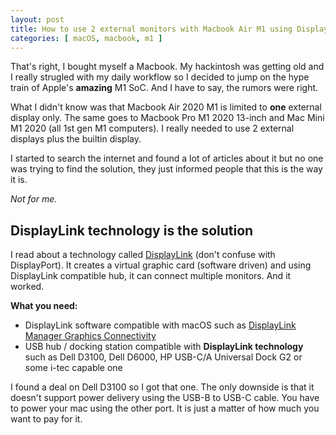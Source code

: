 ```yaml
---
layout: post
title: How to use 2 external monitors with Macbook Air M1 using DisplayLink
categories: [ macOS, macbook, m1 ]
---
```


That's right, I bought myself a Macbook. My hackintosh was getting old and I really strugled with my daily workflow so I decided to jump on the hype train of Apple's **amazing** M1 SoC. And I have to say, the rumors were right.

What I didn't know was that Macbook Air 2020 M1 is limited to **one** external display only. The same goes to Macbook Pro M1 2020 13-inch and Mac Mini M1 2020 (all 1st gen M1 computers). I really needed to use 2 external displays plus the builtin display.

I started to search the internet and found a lot of articles about it but no one was trying to find the solution, they just informed people that this is the way it is.

_Not for me._

## DisplayLink technology is the solution

I read about a technology called [DisplayLink](https://en.wikipedia.org/wiki/DisplayLink) (don't confuse with DisplayPort). It creates a virtual graphic card (software driven) and using DisplayLink compatible hub, it can connect multiple monitors. And it worked.

**What you need:**

- DisplayLink software compatible with macOS such as [DisplayLink Manager Graphics Connectivity](https://www.synaptics.com/products/displaylink-graphics/downloads/macos)
- USB hub / docking station compatible with **DisplayLink technology** such as Dell D3100, Dell D6000, HP USB-C/A Universal Dock G2 or some i-tec capable one

I found a deal on Dell D3100 so I got that one. The only downside is that it doesn't support power delivery using the USB-B to USB-C cable. You have to power your mac using the other port. It is just a matter of how much you want to pay for it.
